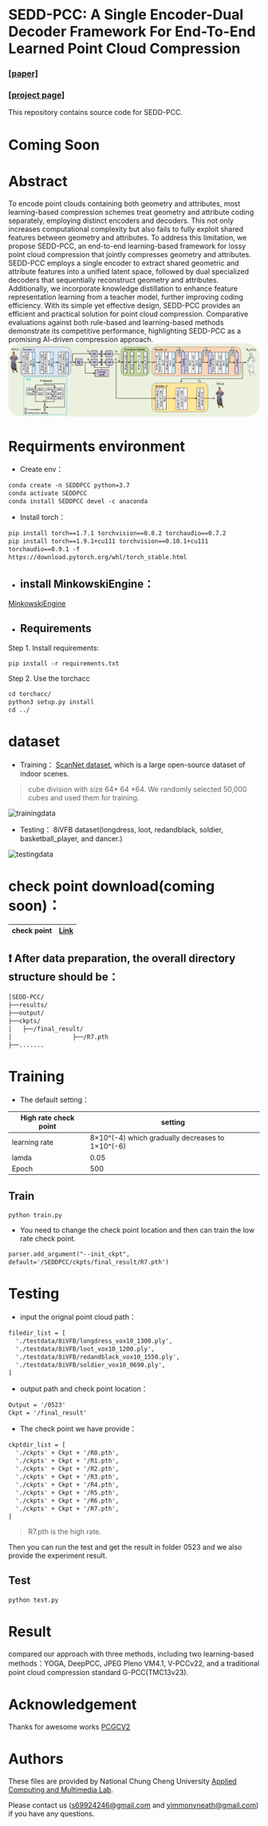 # SEDD-PCC: A Single Encoder-Dual Decoder Framework For End-To-End Learned Point Cloud Compression
### [**[paper]**](https://arxiv.org/abs/2505.16709)
### [**[project page]**](https://applied-computing-and-multimedia-lab.github.io/SEDD-PCC/)
This repository contains source code for SEDD-PCC.

# Coming Soon


# Abstract
To encode point clouds containing both geometry and attributes, most learning-based compression schemes treat geometry and attribute coding separately, employing distinct encoders and decoders. This not only increases computational complexity but also fails to fully exploit shared features between geometry and attributes. To address this limitation, we propose SEDD-PCC, an end-to-end learning-based framework for lossy point cloud compression that jointly compresses geometry and attributes. SEDD-PCC employs a single encoder to extract shared geometric and attribute features into a unified latent space, followed by dual specialized decoders that sequentially reconstruct geometry and attributes. Additionally, we incorporate knowledge distillation to enhance feature representation learning from a teacher model, further improving coding efficiency. With its simple yet effective design, SEDD-PCC provides an efficient and practical solution for point cloud compression. Comparative evaluations against both rule-based and learning-based methods demonstrate its competitive performance, highlighting SEDD-PCC as a promising AI-driven compression approach.
![architecture](https://github.com/Applied-Computing-and-Multimedia-Lab/SEDD-PCC/blob/main/images/SEDD.png)
# Requirments environment
* Create env：
```
conda create -n SEDDPCC python=3.7
conda activate SEDDPCC
conda install SEDDPCC devel -c anaconda
```
- Install torch：
```
pip install torch==1.7.1 torchvision==0.8.2 torchaudio==0.7.2
pip install torch==1.9.1+cu111 torchvision==0.10.1+cu111 torchaudio==0.9.1 -f https://download.pytorch.org/whl/torch_stable.html
```

* ## install MinkowskiEngine：
[MinkowskiEngine](https://github.com/NVIDIA/MinkowskiEngine)
* ## Requirements
Step 1. Install requirements:
```
pip install -r requirements.txt
```
Step 2. Use the torchacc
```
cd torchacc/
python3 setup.py install
cd ../
```

# dataset
* Training：
[ScanNet dataset](https://github.com/ScanNet/ScanNet), which is a large open-source dataset of indoor scenes.
>cube division with size 64* 64 *64. We randomly selected 50,000 cubes and used them for training.

![trainingdata](https://github.com/kai0416s/ANF-Sparse-PCAC/blob/main/trainingdata.png)

- Testing：
8iVFB dataset(longdress, loot, redandblack, soldier, basketball_player, and dancer.)

![testingdata](https://github.com/kai0416s/ANF-Sparse-PCAC/blob/main/testingdata.png)

# check point download(coming soon)：
| check point  | [Link]()|
| ---------- | -----------|


## ❗ After data preparation, the overall directory structure should be：
```
│SEDD-PCC/
├──results/
├──output/
├──ckpts/
│   ├──/final_result/
│                 ├──/R7.pth
├──.......
```

# Training
* The default setting：

| High rate check point  | setting|
| ---------- | -----------|
| learning rate   | 8×10^(-4) which gradually decreases to 1×10^(-6)   |
| lamda   | 0.05   |
| Epoch   | 500  |

## Train
```
python train.py
```
- You need to change the check point location and then can train the low rate check point.
```
parser.add_argument("--init_ckpt", default='/SEDDPCC/ckpts/final_result/R7.pth')
```
# Testing

* input the orignal point cloud path：
```
filedir_list = [
  './testdata/8iVFB/longdress_vox10_1300.ply',
  './testdata/8iVFB/loot_vox10_1200.ply',
  './testdata/8iVFB/redandblack_vox10_1550.ply',
  './testdata/8iVFB/soldier_vox10_0690.ply',
]
```
- output path and check point location：
```
Output = '/0523'
Ckpt = '/final_result'
```
* The check point we have provide：
```
ckptdir_list = [
  './ckpts' + Ckpt + '/R0.pth',
  './ckpts' + Ckpt + '/R1.pth',
  './ckpts' + Ckpt + '/R2.pth',
  './ckpts' + Ckpt + '/R3.pth',
  './ckpts' + Ckpt + '/R4.pth',
  './ckpts' + Ckpt + '/R5.pth',
  './ckpts' + Ckpt + '/R6.pth',
  './ckpts' + Ckpt + '/R7.pth',
]
```
> R7.pth is the high rate.

Then you can run the test and get the result in folder 0523
and we also provide the experiment result.

## Test
```
python test.py
```

# Result
compared our approach with three methods, including two learning-based methods：YOGA, DeepPCC, JPEG Pleno VM4.1, V-PCCv22, and a traditional point cloud compression standard G-PCC(TMC13v23).

# Acknowledgement
Thanks for awesome works [PCGCV2](https://github.com/NJUVISION/PCGCv2)

# Authors
These files are provided by National Chung Cheng University [Applied Computing and Multimedia Lab](https://chiang.ccu.edu.tw/index.php).

Please contact us (s69924246@gmail.com and yimmonyneath@gmail.com) if you have any questions.

